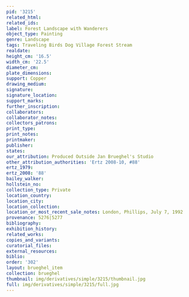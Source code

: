 ```yaml
---
pid: '3215'
related_html: 
related_ids: 
label: Forest Landscape with Wanderers
object_type: Painting
genre: Landscape
tags: Traveling Birds Dog Village Forest Stream
realdate: 
height_cm: '16.5'
width_cm: '22.5'
diameter_cm: 
plate_dimensions: 
support: Copper
drawing_medium: 
signature: 
signature_location: 
support_marks: 
further_inscription: 
collaborators: 
collaborator_notes: 
collectors_patrons: 
print_type: 
print_notes: 
printmaker: 
publisher: 
states: 
our_attribution: Produced Outside Jan Brueghel's Studio
other_attribution_authorities: 'Ertz 2008-10, #88'
ertz_1979: 
ertz_2008: '88'
bailey_walker: 
hollstein_no: 
collection_type: Private
location_country: 
location_city: 
location_collection: 
location_or_most_recent_sale_notes: London, Phillips, July 7, 1992
provenance: 5276|5277
bibliography: 
exhibition_history: 
related_works: 
copies_and_variants: 
curatorial_files: 
external_resources: 
biblio: 
order: '302'
layout: brueghel_item
collection: brueghel
thumbnail: img/derivatives/simple/3215/thumbnail.jpg
full: img/derivatives/simple/3215/full.jpg
---
```


